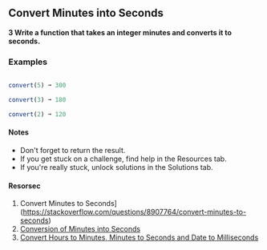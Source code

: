 ## Convert Minutes into Seconds

**3 Write a function that takes an integer minutes and converts it to seconds.**

 ### Examples

 ```javascript

convert(5) ➞ 300

convert(3) ➞ 180

convert(2) ➞ 120
```

#### Notes


- Don't forget to return the result.
- If you get stuck on a challenge, find help in the Resources tab.
- If you're really stuck, unlock solutions in the Solutions tab.

#### Resorsec

1. Convert Minutes to Seconds](https://stackoverflow.com/questions/8907764/convert-minutes-to-seconds)
2. [Conversion of Minutes into Seconds](https://www.math-only-math.com/conversion-of-minutes-into-seconds.html)
3. [Convert Hours to Minutes, Minutes to Seconds and Date to Milliseconds](https://www.tutsmake.com/javascript-convert-hours-to-minutesminutes-to-secondsdate-to-milliseconds/)